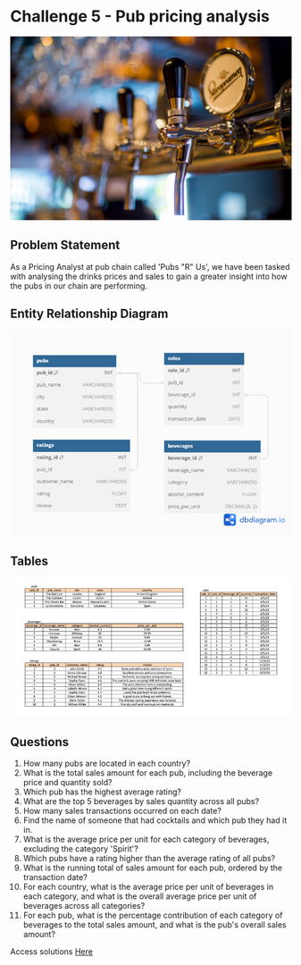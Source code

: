 # Challenge 5 - Pub pricing analysis

![alt text](./images/img.PNG)

## Problem Statement
As a Pricing Analyst at pub chain called 'Pubs "R" Us', we have been tasked with analysing the drinks prices and sales to gain a greater insight into how the pubs in our chain are performing.


## Entity Relationship Diagram

![alt text](./images/ERD.png)

## Tables
![alt text](./images/tables.PNG)

## Questions

1. How many pubs are located in each country?
2. What is the total sales amount for each pub, including the beverage price and quantity sold?
3. Which pub has the highest average rating?
4. What are the top 5 beverages by sales quantity across all pubs?
5. How many sales transactions occurred on each date?
6. Find the name of someone that had cocktails and which pub they had it in.
7. What is the average price per unit for each category of beverages, excluding the category 'Spirit'?
8. Which pubs have a rating higher than the average rating of all pubs?
9. What is the running total of sales amount for each pub, ordered by the transaction date?
10. For each country, what is the average price per unit of beverages in each category, and what is the overall average price per unit of beverages across all categories?
11. For each pub, what is the percentage contribution of each category of beverages to the total sales amount, and what is the pub's overall sales amount?
    
Access solutions [Here](./Challenge_5.sql)
